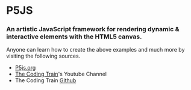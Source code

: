 # P5JS
### An artistic JavaScript framework for rendering dynamic & interactive elements with the HTML5 canvas.

Anyone can learn how to create the above examples and much more by visiting the following sources.

* [P5js.org](https://p5js.org)
* [The Coding Train](https://www.youtube.com/channel/UCvjgXvBlbQiydffZU7m1_aw)'s Youtube Channel
* The Coding Train [Github](https://github.com/CodingTrain)
